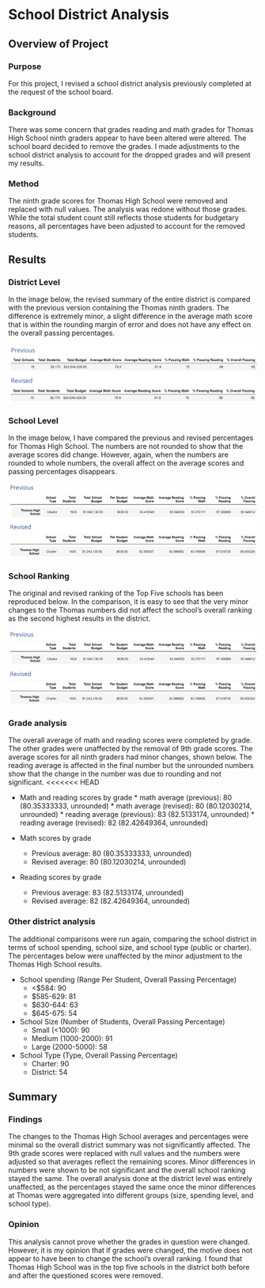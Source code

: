 # School District Analysis
## Overview of Project
### Purpose
For this project, I revised a school district analysis previously completed at the request of the school board.
### Background
There was some concern that grades reading and math grades for Thomas High School ninth graders appear to have been altered were altered. The school board decided to remove the grades. I made adjustments to the school district analysis to account for the dropped grades and will present my results.
### Method
The ninth grade scores for Thomas High School were removed and replaced with null values. The analysis was redone without those grades. While the total student count still reflects those students for budgetary reasons, all percentages have been adjusted to account for the removed students.
## Results
### District Level
In the image below, the revised summary of the entire district is compared with the previous version containing the Thomas ninth graders. The difference is extremely minor, a slight difference in the average math score that is within the rounding margin of error and does not have any effect on the overall passing percentages.

![SchoolDistrictSummary_compared]( https://github.com/DeliaDavila/School_District_Analysis/blob/main/Images/SchoolDistrictSummary_compared.png)


### School Level
In the image below, I have compared the previous and revised percentages for Thomas High School. The numbers are not rounded to show that the average scores did change. However, again, when the numbers are rounded to whole numbers, the overall affect on the average scores and passing percentages disappears.

![ThomasHS_compared.png]( https://github.com/DeliaDavila/School_District_Analysis/blob/main/Images/ThomasHS_compared.png)

### School Ranking
The original and revised ranking of the Top Five schools has been reproduced below. In the comparison, it is easy to see that the very minor changes to the Thomas numbers did not affect the school’s overall ranking as the second highest results in the district.

![ThomasHS_compared.png](https://github.com/DeliaDavila/School_District_Analysis/blob/main/Images/ThomasHS_compared.png)

### Grade analysis
The overall average of math and reading scores were completed by grade. The other grades were unaffected by the removal of 9th grade scores. The average scores for all ninth graders had minor changes, shown below. The reading average is affected in the final number but the unrounded numbers show that the change in the number was due to rounding and not significant.
<<<<<<< HEAD
* Math and reading scores by grade
        * math average (previous): 80 (80.35333333, unrounded)
        * math average (revised): 80 (80.12030214, unrounded)
        * reading average (previous): 83 (82.5133174, unrounded)
        * reading average (revised): 82 (82.42649364, unrounded)

* Math scores by grade
    * Previous average: 80 (80.35333333, unrounded)
    * Revised average: 80 (80.12030214, unrounded)
* Reading scores by grade
    * Previous average: 83 (82.5133174, unrounded)
    * Revised average: 82 (82.42649364, unrounded)

### Other district analysis 
The additional comparisons were run again, comparing the school district in terms of school spending, school size, and school type (public or charter). The percentages below were unaffected by the minor adjustment to the Thomas High School results. 

* School spending (Range Per Student, Overall Passing Percentage)
    * <$584: 90
    * $585-629: 81
    * $630-644: 63
    * $645-675: 54
* School Size (Number of Students, Overall Passing Percentage)
    * Small (<1000): 90
    * Medium (1000-2000): 91
    * Large (2000-5000): 58
* School Type (Type, Overall Passing Percentage)
    * Charter: 90
    * District: 54

## Summary
### Findings
The changes to the Thomas High School averages and percentages were minimal so the overall district summary was not significantly affected. The 9th grade scores were replaced with null values and the numbers were adjusted so that averages reflect the remaining scores. Minor differences in numbers were shown to be not significant and the overall school ranking stayed the same. The overall analysis done at the district level was entirely unaffected, as the percentages stayed the same once the minor differences at Thomas were aggregated into different groups (size, spending level, and school type). 

### Opinion
This analysis cannot prove whether the grades in question were changed. However, it is my opinion that if grades were changed, the motive does not appear to have been to change the school’s overall ranking. I found that Thomas High School was in the top five schools in the district both before and after the questioned scores were removed.

